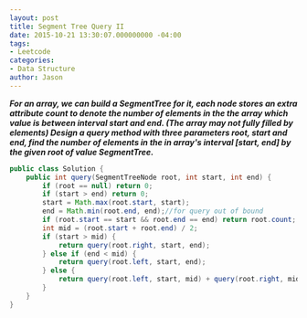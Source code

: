 ```yaml
---
layout: post
title: Segment Tree Query II
date: 2015-10-21 13:30:07.000000000 -04:00
tags:
- Leetcode
categories:
- Data Structure
author: Jason
---
```

<p><strong><em>For an array, we can build a SegmentTree for it, each node stores an extra attribute count to denote the number of elements in the the array which value is between interval start and end. (The array may not fully filled by elements) Design a query method with three parameters root, start and end, find the number of elements in the in array's interval [start, end] by the given root of value SegmentTree.</em></strong></p>


``` java
public class Solution {
    public int query(SegmentTreeNode root, int start, int end) {
        if (root == null) return 0;
        if (start > end) return 0;
        start = Math.max(root.start, start);
        end = Math.min(root.end, end);//for query out of bound
        if (root.start == start && root.end == end) return root.count;
        int mid = (root.start + root.end) / 2;
        if (start > mid) {
            return query(root.right, start, end);
        } else if (end < mid) {
            return query(root.left, start, end);
        } else {
            return query(root.left, start, mid) + query(root.right, mid + 1, end);
        }
    }
}
```
